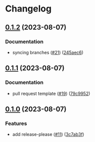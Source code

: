# Changelog

## [0.1.2](https://github.com/olssonks/pynv/compare/v0.1.1...v0.1.2) (2023-08-07)


### Documentation

* syncing branches ([#21](https://github.com/olssonks/pynv/issues/21)) ([245aec6](https://github.com/olssonks/pynv/commit/245aec675a2f1a89f096e9b2d4b433dbe1209efd))

## [0.1.1](https://github.com/olssonks/pynv/compare/v0.1.0...v0.1.1) (2023-08-07)


### Documentation

* pull request template ([#19](https://github.com/olssonks/pynv/issues/19)) ([79c9952](https://github.com/olssonks/pynv/commit/79c995208aa9e60b1037af5fde3c572e3e7b4593))

## [0.1.0](https://github.com/olssonks/pynv/compare/v0.0.1...v0.1.0) (2023-08-07)


### Features

* add release-please ([#11](https://github.com/olssonks/pynv/issues/11)) ([3c7ab3f](https://github.com/olssonks/pynv/commit/3c7ab3f01806b13f6a45b2fec900f73d36e2227f))
